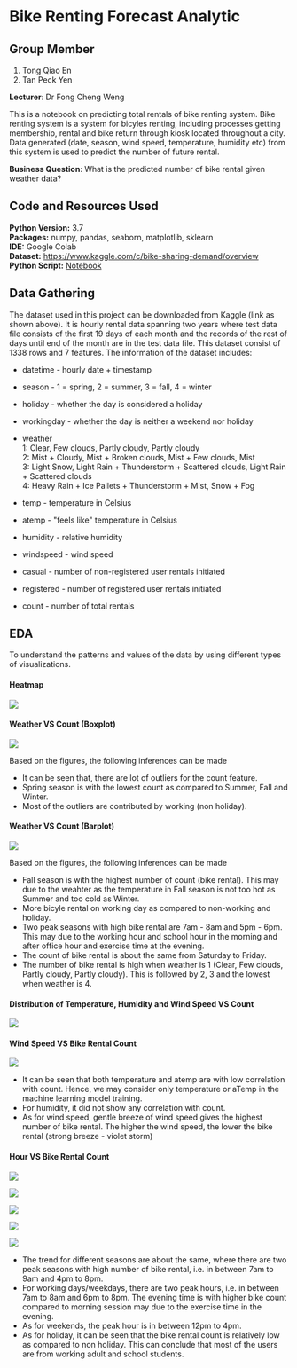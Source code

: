# Bike Renting Forecast Analytic

## Group Member
1. Tong Qiao En
2. Tan Peck Yen

**Lecturer**: Dr Fong Cheng Weng

This is a notebook on predicting total rentals of bike renting system. Bike renting system is a system for bicyles renting, including processes getting membership, rental and bike return through kiosk located throughout a city. Data generated (date, season, wind speed, temperature, humidity etc) from this system is used to predict the number of future rental. <br>

**Business Question**: What is the predicted number of bike rental given weather data? 

## Code and Resources Used

**Python Version:** 3.7 <br>
**Packages:** numpy, pandas, seaborn, matplotlib, sklearn <br>
**IDE:** Google Colab <br> 
**Dataset:** https://www.kaggle.com/c/bike-sharing-demand/overview <br>
**Python Script:** [Notebook](https://colab.research.google.com/drive/1C-tv2pzjv9cHketUwl0Ahc1W4GpBA-Ms?usp=sharing)

## Data Gathering

The dataset used in this project can be downloaded from Kaggle (link as shown above). It is hourly rental data spanning two years where test data file consists of the first 19 days of each month and the records of the rest of days until end of the month are in the test data file. This dataset consist of 1338 rows and 7 features. The information of the dataset includes: <br>
* datetime - hourly date + timestamp  
* season -  1 = spring, 2 = summer, 3 = fall, 4 = winter 
* holiday - whether the day is considered a holiday
* workingday - whether the day is neither a weekend nor holiday
* weather <br> 
1: Clear, Few clouds, Partly cloudy, Partly cloudy <br>
2: Mist + Cloudy, Mist + Broken clouds, Mist + Few clouds, Mist <br> 
3: Light Snow, Light Rain + Thunderstorm + Scattered clouds, Light Rain + Scattered clouds <br> 
4: Heavy Rain + Ice Pallets + Thunderstorm + Mist, Snow + Fog  <br> 

* temp - temperature in Celsius
* atemp - "feels like" temperature in Celsius
* humidity - relative humidity
* windspeed - wind speed
* casual - number of non-registered user rentals initiated
* registered - number of registered user rentals initiated
* count - number of total rentals

## EDA

To understand the patterns and values of the data by using different types of visualizations. <br>

#### Heatmap
![](/images/1.BRF_heatmap.png)

#### Weather VS Count (Boxplot)
![](/images/2.Boxplot.png)

Based on the figures, the following inferences can be made
* It can be seen that, there are lot of outliers for the count feature.
* Spring season is with the lowest count as compared to Summer, Fall and Winter.
* Most of the outliers are contributed by working (non holiday). 

#### Weather VS Count (Barplot)
![](/images/3.BRF_Barplot.png)

Based on the figures, the following inferences can be made
* Fall season is with the highest number of count (bike rental). This may due to the weahter as the temperature in Fall season is not too hot as Summer and too cold as Winter. 
* More bicyle rental on working day as compared to non-working and holiday. 
* Two peak seasons with high bike rental are 7am - 8am and 5pm - 6pm. This may due to the working hour and school hour in the morning and after office hour and exercise time at the evening. 
* The count of bike rental is about the same from Saturday to Friday. 
* The number of bike rental is high when weather is 1 (Clear, Few clouds, Partly cloudy, Partly cloudy). This is followed by 2, 3 and the lowest when weather is 4. 

#### Distribution of Temperature, Humidity and Wind Speed VS Count
![](/images/4.BRF_Scatter.png)

#### Wind Speed VS Bike Rental Count
![](/images/5.BRF_windVSCount.png)

* It can be seen that both temperature and atemp are with low correlation with count. Hence, we may consider only temperature or aTemp in the machine learning model training. 
* For humidity, it did not show any correlation with count. 
* As for wind speed, gentle breeze of wind speed gives the highest number of bike rental. The higher the wind speed, the lower the bike rental (strong breeze - violet storm)

#### Hour VS Bike Rental Count
![](/images/6.BRF_hourVSCount_season.png)

![](/images/7.BRF_hourVSCount_dayofweek.png)

![](/images/8.BRF_hourVSCount_workingday.png)

![](/images/9.BRF_hourVSCount_holiday.png)

![](/images/10.BRF_hourVSCount_windgp.png)

* The trend for different seasons are about the same, where there are two peak seasons with high number of bike rental, i.e. in between 7am to 9am and 4pm to 8pm. 
* For working days/weekdays, there are two peak hours, i.e. in between 7am to 8am and 6pm to 8pm. The evening time is with higher bike count compared to morning session may due to the exercise time in the evening. 
* As for weekends, the peak hour is in between 12pm to 4pm. 
* As for holiday, it can be seen that the bike rental count is relatively low as compared to non holiday. This can conclude that most of the users are from working adult and school students. 



